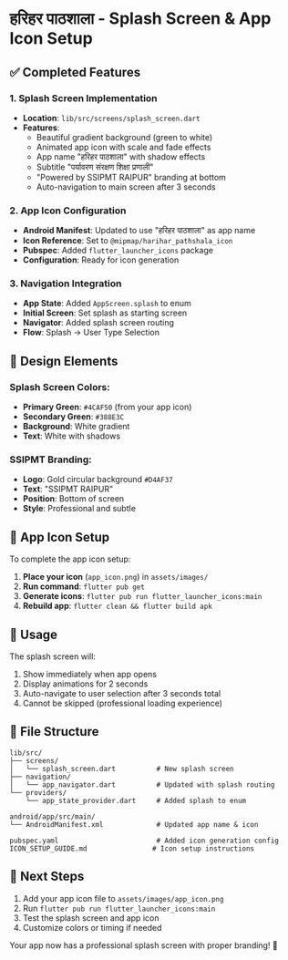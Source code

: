 # हरिहर पाठशाला - Splash Screen & App Icon Setup

## ✅ Completed Features

### 1. Splash Screen Implementation
- **Location**: `lib/src/screens/splash_screen.dart`
- **Features**:
  - Beautiful gradient background (green to white)
  - Animated app icon with scale and fade effects
  - App name "हरिहर पाठशाला" with shadow effects
  - Subtitle "पर्यावरण संरक्षण शिक्षा प्रणाली"
  - "Powered by SSIPMT RAIPUR" branding at bottom
  - Auto-navigation to main screen after 3 seconds

### 2. App Icon Configuration
- **Android Manifest**: Updated to use "हरिहर पाठशाला" as app name
- **Icon Reference**: Set to `@mipmap/harihar_pathshala_icon`
- **Pubspec**: Added `flutter_launcher_icons` package
- **Configuration**: Ready for icon generation

### 3. Navigation Integration
- **App State**: Added `AppScreen.splash` to enum
- **Initial Screen**: Set splash as starting screen
- **Navigator**: Added splash screen routing
- **Flow**: Splash → User Type Selection

## 🎨 Design Elements

### Splash Screen Colors:
- **Primary Green**: `#4CAF50` (from your app icon)
- **Secondary Green**: `#388E3C`
- **Background**: White gradient
- **Text**: White with shadows

### SSIPMT Branding:
- **Logo**: Gold circular background `#D4AF37`
- **Text**: "SSIPMT RAIPUR"
- **Position**: Bottom of screen
- **Style**: Professional and subtle

## 📱 App Icon Setup

To complete the app icon setup:

1. **Place your icon** (`app_icon.png`) in `assets/images/`
2. **Run command**: `flutter pub get`
3. **Generate icons**: `flutter pub run flutter_launcher_icons:main`
4. **Rebuild app**: `flutter clean && flutter build apk`

## 🚀 Usage

The splash screen will:
1. Show immediately when app opens
2. Display animations for 2 seconds
3. Auto-navigate to user selection after 3 seconds total
4. Cannot be skipped (professional loading experience)

## 📁 File Structure

```
lib/src/
├── screens/
│   └── splash_screen.dart          # New splash screen
├── navigation/
│   └── app_navigator.dart          # Updated with splash routing
└── providers/
    └── app_state_provider.dart     # Added splash to enum

android/app/src/main/
└── AndroidManifest.xml             # Updated app name & icon

pubspec.yaml                        # Added icon generation config
ICON_SETUP_GUIDE.md                # Icon setup instructions
```

## 🎯 Next Steps

1. Add your app icon file to `assets/images/app_icon.png`
2. Run `flutter pub run flutter_launcher_icons:main`
3. Test the splash screen and app icon
4. Customize colors or timing if needed

Your app now has a professional splash screen with proper branding! 🎉
